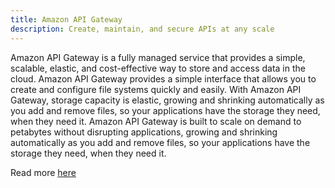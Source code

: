 ```yaml
---
title: Amazon API Gateway
description: Create, maintain, and secure APIs at any scale
---
```


Amazon API Gateway is a fully managed service that provides a simple, scalable, elastic, and cost-effective way to store and access data in the cloud. Amazon API Gateway provides a simple interface that allows you to create and configure file systems quickly and easily. With Amazon API Gateway, storage capacity is elastic, growing and shrinking automatically as you add and remove files, so your applications have the storage they need, when they need it. Amazon API Gateway is built to scale on demand to petabytes without disrupting applications, growing and shrinking automatically as you add and remove files, so your applications have the storage they need, when they need it. 

Read more [here](https://docs.aws.amazon.com/apigateway/latest/developerguide/welcome.html)